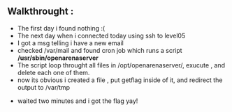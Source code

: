 ## Walkthrought : 
- The first day i found nothing :(
- The next day when i connected today using ssh to level05 
- I got a msg telling i have a new email
- checked /var/mail and found cron job which runs a script **/usr/sbin/openarenaserver**
- The script loop throught all files in /opt/openarenaserver/, exucute , and delete each one of them.
- now its obvious i created a file , put getflag inside of it, and redirect the output to /var/tmp
+ waited two minutes and i got the flag yay!
